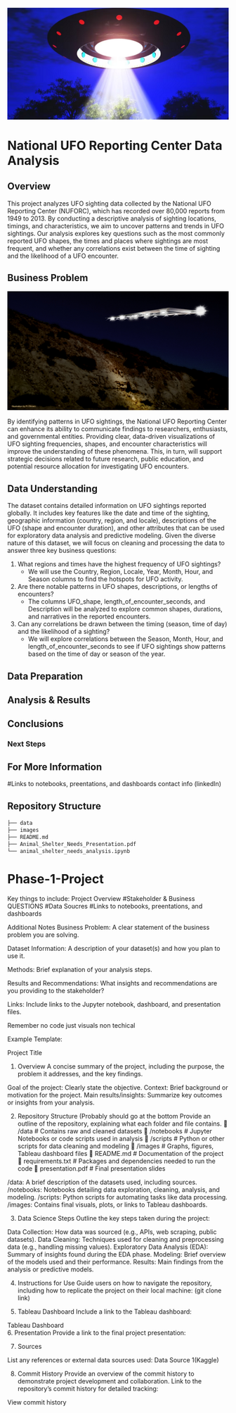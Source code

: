 ![dataset cover](./images/dataset-cover.png)

# National UFO Reporting Center Data Analysis

## Overview

This project analyzes UFO sighting data collected by the National UFO Reporting Center (NUFORC), which has recorded over 80,000 reports from 1949 to 2013. By conducting a descriptive analysis of sighting locations, timings, and characteristics, we aim to uncover patterns and trends in UFO sightings. Our analysis explores key questions such as the most commonly reported UFO shapes, the times and places where sightings are most frequent, and whether any correlations exist between the time of sighting and the likelihood of a UFO encounter.

## Business Problem 
![ufo image from nuforc](images/S178691_1.jpg)

By identifying patterns in UFO sightings, the National UFO Reporting Center can enhance its ability to communicate findings to researchers, enthusiasts, and governmental entities. Providing clear, data-driven visualizations of UFO sighting frequencies, shapes, and encounter characteristics will improve the understanding of these phenomena. This, in turn, will support strategic decisions related to future research, public education, and potential resource allocation for investigating UFO encounters.

## Data Understanding 

The dataset contains detailed information on UFO sightings reported globally. It includes key features like the date and time of the sighting, geographic information (country, region, and locale), descriptions of the UFO (shape and encounter duration), and other attributes that can be used for exploratory data analysis and predictive modeling.
Given the diverse nature of this dataset, we will focus on cleaning and processing the data to answer three key business questions:

1. What regions and times have the highest frequency of UFO sightings?
     - We will use the Country, Region, Locale, Year, Month, Hour, and Season columns to find the hotspots for UFO activity.
2. Are there notable patterns in UFO shapes, descriptions, or lengths of encounters?
     - The columns UFO_shape, length_of_encounter_seconds, and Description will be analyzed to explore common shapes, durations, and narratives in the reported encounters.
3. Can any correlations be drawn between the timing (season, time of day) and the likelihood of a sighting?
     - We will explore correlations between the Season, Month, Hour, and length_of_encounter_seconds to see if UFO sightings show patterns based on the time of day or season of the year.

## Data Preparation

## Analysis & Results

## Conclusions

### Next Steps

## For More Information

#Links to notebooks, preentations, and dashboards 
contact info (linkedIn)

## Repository Structure 

```
├── data
├── images
├── README.md
├── Animal_Shelter_Needs_Presentation.pdf
└── animal_shelter_needs_analysis.ipynb
```

# Phase-1-Project
Key things to include:
Project Overview
#Stakeholder & Business QUESTIONS
#Data Soucres 
#Links to notebooks, preentations, and dashboards 

Additional Notes
Business Problem: A clear statement of the business problem you are solving.

Dataset Information: A description of your dataset(s) and how you plan to use it.

Methods: Brief explanation of your analysis steps.

Results and Recommendations: What insights and recommendations are you providing to the stakeholder?

Links: Include links to the Jupyter notebook, dashboard, and presentation files.

Remember no code just visuals non techical

Example Template:

Project Title
1. Overview
A concise summary of the project, including the purpose, the problem it addresses, and the key findings.

Goal of the project: Clearly state the objective.
Context: Brief background or motivation for the project.
Main results/insights: Summarize key outcomes or insights from your analysis.

2. Repository Structure (Probably should go at the bottom
Provide an outline of the repository, explaining what each folder and file contains.
📁 /data              # Contains raw and cleaned datasets
📁 /notebooks         # Jupyter Notebooks or code scripts used in analysis
📁 /scripts           # Python or other scripts for data cleaning and modeling
📁 /images            # Graphs, figures, Tableau dashboard files
📄 README.md          # Documentation of the project
📄 requirements.txt   # Packages and dependencies needed to run the code
📄 presentation.pdf   # Final presentation slides

/data: A brief description of the datasets used, including sources.
/notebooks: Notebooks detailing data exploration, cleaning, analysis, and modeling.
/scripts: Python scripts for automating tasks like data processing.
/images: Contains final visuals, plots, or links to Tableau dashboards.

3. Data Science Steps
Outline the key steps taken during the project:

Data Collection: How data was sourced (e.g., APIs, web scraping, public datasets).
Data Cleaning: Techniques used for cleaning and preprocessing data (e.g., handling missing values).
Exploratory Data Analysis (EDA): Summary of insights found during the EDA phase.
Modeling: Brief overview of the models used and their performance.
Results: Main findings from the analysis or predictive models.

4. Instructions for Use
Guide users on how to navigate the repository, including how to replicate the project on their local machine: (git clone link)

5. Tableau Dashboard
Include a link to the Tableau dashboard:

Tableau Dashboard   
6. Presentation
Provide a link to the final project presentation:

7. Sources

List any references or external data sources used:
Data Source 1(Kaggle)

8. Commit History
Provide an overview of the commit history to demonstrate project development and collaboration. Link to the repository’s commit history for detailed tracking:

View commit history



